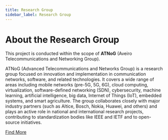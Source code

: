 ```yaml
---
title: Research Group
sidebar_label: Research Group
---
```


# About the Research Group

This project is conducted within the scope of **ATNoG** (Aveiro Telecommunications and Networking Group).

ATNoG (Advanced Telecommunications and Networks Group) is a research group focused on innovation and implementation in communication networks, software, and related technologies. It covers a wide range of areas including mobile networks (pre-5G, 5G, 6G), cloud computing, virtualization, software-defined networking (SDN), cybersecurity, machine learning, artificial intelligence, big data, Internet of Things (IoT), embedded systems, and smart agriculture. The group collaborates closely with major industry partners (such as Altice, Bosch, Nokia, Huawei, and others) and plays an active role in national and international research projects, contributing to standardization bodies like IEEE and IETF and to open-source initiatives.

[Find More](https://www.ua.pt/pt/deti/grupo-atnog)
